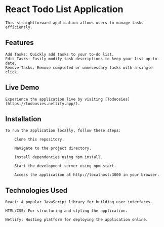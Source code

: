 # React Todo List Application

    This straightforward application allows users to manage tasks efficiently. 

## Features
  
    Add Tasks: Quickly add tasks to your to-do list.
    Edit Tasks: Easily modify task descriptions to keep your list up-to-date.
    Remove Tasks: Remove completed or unnecessary tasks with a single click.

## Live Demo

    Experience the application live by visiting [Todoosies](https://todoosies.netlify.app/).

## Installation

    To run the application locally, follow these steps:

        Clone this repository.
        
        Navigate to the project directory.
        
        Install dependencies using npm install.
        
        Start the development server using npm start.
        
        Access the application at http://localhost:3000 in your browser.
    
## Technologies Used

    React: A popular JavaScript library for building user interfaces.
    
    HTML/CSS: For structuring and styling the application.
    
    Netlify: Hosting platform for deploying the application online.
